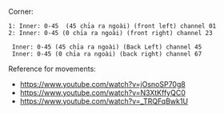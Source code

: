 Corner:

    1: Inner: 0-45  (45 chỉa ra ngoài) (front left) channel 01
    2: Inner: 0-45 (0 chỉa ra ngoài) (front right) channel 23

     Inner: 0-45 (45 chỉa ra ngoài) (Back Left) channel 45
     Inner: 0-45 (0 chỉa ra ngoài) (back right) channel 67

Reference for movements: 
- https://www.youtube.com/watch?v=jOsnoSP70g8
- https://www.youtube.com/watch?v=N3XtKffyQC0
- https://www.youtube.com/watch?v=_TRQFqBwk1U



